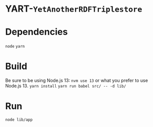 # YART-`YetAnotherRDFTriplestore`

# Dependencies
`node`
`yarn`

# Build
Be sure to be using Node.js 13: `nvm use 13` or what you prefer to use Node.js 13.
`yarn install`
`yarn run babel src/ -- -d lib/`

# Run
`node lib/app`
